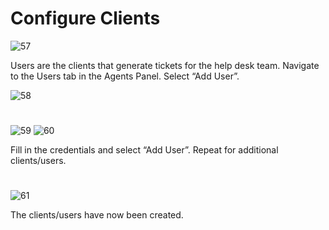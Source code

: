 # Configure Clients

![57](https://github.com/melisa-er/Configure-Clients/assets/157723219/73f7c3bf-af2e-4e3d-b0d2-c4513bf05d33)

Users are the clients that generate tickets for the help desk team.
Navigate to the Users tab in the Agents Panel. Select “Add User”.

![58](https://github.com/melisa-er/Configure-Clients/assets/157723219/ffc2a801-89fe-4e2e-8d91-5b1841e291a0)
#

![59](https://github.com/melisa-er/Configure-Clients/assets/157723219/42b33d65-ba2f-43b8-b4bd-f36b9127629e)
![60](https://github.com/melisa-er/Configure-Clients/assets/157723219/c5371fe4-db57-4219-ad38-742b3bb7165b)

Fill in the credentials and select “Add User”.
Repeat for additional clients/users.
#

![61](https://github.com/melisa-er/Configure-Clients/assets/157723219/13c553fa-a449-4e48-a52c-a0496ca81644)

The clients/users have now been created.
